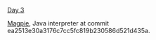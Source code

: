 [Day 3](https://adventofcode.com/2018/day/3)

[Magpie](https://github.com/munificent/magpie), Java interpreter at commit ea2513e30a3176c7cc5fc819b230586d521d435a. 